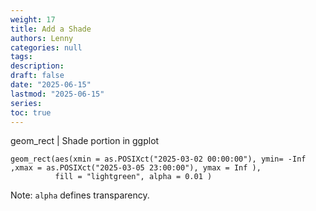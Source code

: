 ```yaml
---
weight: 17
title: Add a Shade
authors: Lenny
categories: null
tags: 
description: 
draft: false
date: "2025-06-15"
lastmod: "2025-06-15"
series:
toc: true
---
```



<!--more-->


geom_rect | Shade portion in ggplot

``` 
geom_rect(aes(xmin = as.POSIXct("2025-03-02 00:00:00"), ymin= -Inf ,xmax = as.POSIXct("2025-03-05 23:00:00"), ymax = Inf ), 
          fill = "lightgreen", alpha = 0.01 )
```

Note: `alpha` defines transparency.